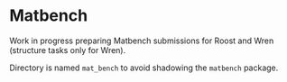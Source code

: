# Matbench

Work in progress preparing Matbench submissions for Roost and Wren (structure tasks only for Wren).

Directory is named `mat_bench` to avoid shadowing the `matbench` package.
